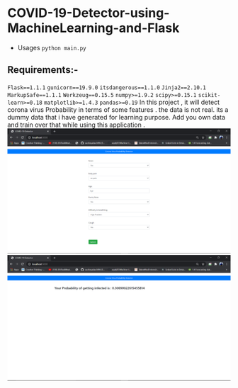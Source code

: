 # COVID-19-Detector-using-MachineLearning-and-Flask
+ Usages `python main.py`
## Requirements:-
`Flask==1.1.1`
`gunicorn==19.9.0`
`itsdangerous==1.1.0`
`Jinja2==2.10.1`
`MarkupSafe==1.1.1`
`Werkzeug==0.15.5`
`numpy>=1.9.2`
`scipy>=0.15.1`
`scikit-learn>=0.18`
`matplotlib>=1.4.3`
`pandas>=0.19`
In this project , it will detect corona virus Probability in terms of some features . the data is not real. its a dummy data that i have generated for learning purpose. Add you own data and train over that while using this application . 
![..](image.png)
![..](image1.png)
